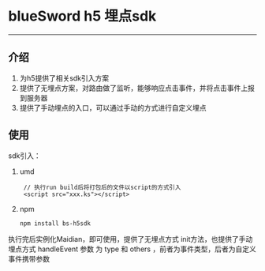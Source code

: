 # blueSword h5 埋点sdk
---
## 介绍

1. 为h5提供了相关sdk引入方案
2. 提供了无埋点方案，对路由做了监听，能够响应点击事件，并将点击事件上报到服务器
3. 提供了手动埋点的入口，可以通过手动的方式进行自定义埋点

## 使用
sdk引入：

1. umd
   ```
    // 执行run build后将打包后的文件以script的方式引入
    <script src="xxx.ks"></script>
   ```
2. npm 
   ```
   npm install bs-h5sdk
   ```

执行完后实例化Maidian，即可使用，提供了无埋点方式 init方法，也提供了手动埋点方式 handleEvent 参数 为 type 和 others ，前者为事件类型，后者为自定义事件携带参数

